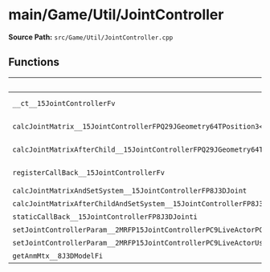 # main/Game/Util/JointController

**Source Path:** `src/Game/Util/JointController.cpp`

## Functions

| Name | Address | Match % |
|------|---------|---------|
| `__ct__15JointControllerFv` | `0x8040679C` | :white_check_mark: (100.0%) |
| `calcJointMatrix__15JointControllerFPQ29JGeometry64TPosition3<Q29JGeometry38TMatrix34<Q29JGeometry13SMatrix34C<f>>>RC19JointControllerInfo` | `0x804067B8` | :white_check_mark: (100.0%) |
| `calcJointMatrixAfterChild__15JointControllerFPQ29JGeometry64TPosition3<Q29JGeometry38TMatrix34<Q29JGeometry13SMatrix34C<f>>>RC19JointControllerInfo` | `0x804067C0` | :white_check_mark: (100.0%) |
| `registerCallBack__15JointControllerFv` | `0x804067C8` | :white_check_mark: (100.0%) |
| `calcJointMatrixAndSetSystem__15JointControllerFP8J3DJoint` | `0x804067E4` | :x: (0.0%) |
| `calcJointMatrixAfterChildAndSetSystem__15JointControllerFP8J3DJoint` | `0x80406878` | :x: (0.0%) |
| `staticCallBack__15JointControllerFP8J3DJointi` | `0x804068FC` | :x: (0.0%) |
| `setJointControllerParam__2MRFP15JointControllerPC9LiveActorPCc` | `0x8040698C` | :x: (0.0%) |
| `setJointControllerParam__2MRFP15JointControllerPC9LiveActorUs` | `0x804069E0` | :x: (0.0%) |
| `getAnmMtx__8J3DModelFi` | `0x80406A34` | :x: (0.0%) |